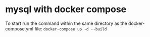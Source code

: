 # mysql with docker compose
To start run the command within the same directory as the docker-compose.yml file: `docker-compose up -d --build`
